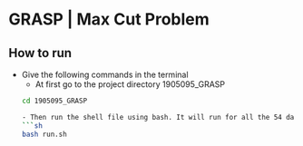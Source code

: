 # GRASP | Max Cut Problem

## How to run 
- Give the following commands in the terminal
    - At first go to the project directory 1905095_GRASP
    ```sh
    cd 1905095_GRASP

    - Then run the shell file using bash. It will run for all the 54 datasets and generate the output stats in 1905095_output.csv file. As the dataset is huge, it will take a while to run depending on the system configuration.
    ```sh
    bash run.sh
